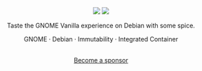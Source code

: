 <div align="center">
  <img src="https://github.com/Vanilla-OS/assets/blob/main/logo/text/inverted/vanilla-logo.png?raw=true#gh-light-mode-only">
  <img src="https://github.com/Vanilla-OS/assets/blob/main/logo/text/vanilla-logo-mono.png?raw=true#gh-dark-mode-only">
  <p align="center">Taste the GNOME Vanilla experience on Debian with some spice.</p>
  <p align="center">GNOME · Debian · Immutability · Integrated Container</p>
  <br />
  <a href="https://liberapay.com/fabricators">Become a sponsor</a>
</div>

